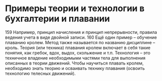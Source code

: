 # Примеры теории и технологии в бухгалтерии и плавании

159 Например, принцип начисления и принцип непрерывности, правила ведения учета в виде двойной записи.
160 Ещё один пример – обучение плаванию кролем. Метод также называется по названию дисциплине – кроль. Теория (или техника) плавания кролем включает в себя такие понятия, как гребок, вдох, выдох, скольжение и т.п. Технология – это техничное владение необходимыми частями тела для выполнения описанных в теории движений. Чтобы научиться плавать кролем, необходимо знать теорию и осваивать технику плавания (освоить технологию телесных движений).

